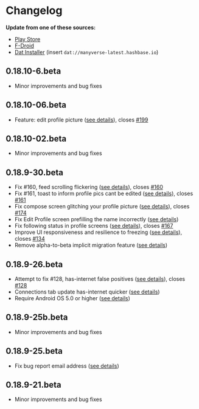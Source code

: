 # Changelog

**Update from one of these sources:**

- [Play Store](https://play.google.com/store/apps/details?id=se.manyver)
- [F-Droid](https://f-droid.org/packages/se.manyver/)
- [Dat Installer](https://github.com/staltz/dat-installer/) (insert `dat://manyverse-latest.hashbase.io`)

## 0.18.10-6.beta

* Minor improvements and bug fixes

## 0.18.10-06.beta

* Feature: edit profile picture ([see details](https://gitlab.com/staltz/manyverse/commit/dd03f580f7bbbd025b64314e3fa4eef8a71e7bf7)), closes [#199](https://gitlab.com/staltz/manyverse/issues/199)

## 0.18.10-02.beta

* Minor improvements and bug fixes

## 0.18.9-30.beta

* Fix #160, feed scrolling flickering ([see details](https://gitlab.com/staltz/manyverse/commit/47b5bb697cfba4b2eae83e1b49982997ab6c0c46)), closes [#160](https://gitlab.com/staltz/manyverse/issues/160)
* Fix #161, toast to inform profile pics cant be edited ([see details](https://gitlab.com/staltz/manyverse/commit/412ea2455632354aaefb028111a18a25d5fdac4f)), closes [#161](https://gitlab.com/staltz/manyverse/issues/161)
* Fix compose screen glitching your profile picture ([see details](https://gitlab.com/staltz/manyverse/commit/86bedf380b2a36ca2f7add777b6a4430953a697d)), closes [#174](https://gitlab.com/staltz/manyverse/issues/174)
* Fix Edit Profile screen prefilling the name incorrectly ([see details](https://gitlab.com/staltz/manyverse/commit/424f9351b710304059a31cbe8ba63a50df4d36bb))
* Fix following status in profile screens ([see details](https://gitlab.com/staltz/manyverse/commit/ec81f93dbad24f6ae1b8cc2673952c75e961da29)), closes [#167](https://gitlab.com/staltz/manyverse/issues/167)
* Improve UI responsiveness and resilience to freezing ([see details](https://gitlab.com/staltz/manyverse/commit/f1860d0af2df9e1be2ce31e870094cd5c2f20559)), closes [#134](https://gitlab.com/staltz/manyverse/issues/134)
* Remove alpha-to-beta implicit migration feature ([see details](https://gitlab.com/staltz/manyverse/commit/f257da1cc22a0e402741e085f690cc15231c579e))

## 0.18.9-26.beta

* Attempt to fix #128, has-internet false positives ([see details](https://gitlab.com/staltz/manyverse/commit/45e60fc0fc05e27e896c453040751360f194b882)), closes [#128](https://gitlab.com/staltz/manyverse/issues/128)
* Connections tab update has-internet quicker ([see details](https://gitlab.com/staltz/manyverse/commit/acd625cfe1e6f46db4ebcdd908e4b8f3c2fe7510))
* Require Android OS 5.0 or higher ([see details](https://gitlab.com/staltz/manyverse/commit/547d0ddd9cc91de8a11f928a0d2d78b99fa59d74))

## 0.18.9-25b.beta

* Minor improvements and bug fixes

## 0.18.9-25.beta

* Fix bug report email address ([see details](https://gitlab.com/staltz/manyverse/commit/0a0abaf26ddfa98832536f75c07746825b67bc1d))

## 0.18.9-21.beta

* Minor improvements and bug fixes

